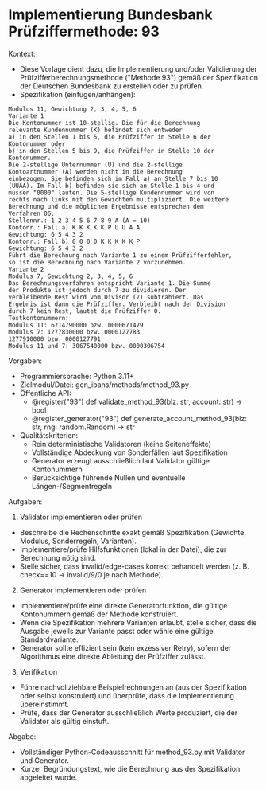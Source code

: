# Implementierung Bundesbank Prüfziffermethode: 93

Kontext:
- Diese Vorlage dient dazu, die Implementierung und/oder Validierung der Prüfzifferberechnungsmethode ("Methode 93") gemäß der Spezifikation der Deutschen Bundesbank zu erstellen oder zu prüfen.
- Spezifikation (einfügen/anhängen):

```Text
Modulus 11, Gewichtung 2, 3, 4, 5, 6
Variante 1
Die Kontonummer ist 10-stellig. Die für die Berechnung
relevante Kundennummer (K) befindet sich entweder
a) in den Stellen 1 bis 5, die Prüfziffer in Stelle 6 der
Kontonummer oder
b) in den Stellen 5 bis 9, die Prüfziffer in Stelle 10 der
Kontonummer.
Die 2-stellige Unternummer (U) und die 2-stellige
Kontoartnummer (A) werden nicht in die Berechnung
einbezogen. Sie befinden sich im Fall a) an Stelle 7 bis 10
(UUAA). Im Fall b) befinden sie sich an Stelle 1 bis 4 und
müssen "0000" lauten. Die 5-stellige Kundennummer wird von
rechts nach links mit den Gewichten multipliziert. Die weitere
Berechnung und die möglichen Ergebnisse entsprechen dem
Verfahren 06.
Stellennr.: 1 2 3 4 5 6 7 8 9 A (A = 10)
Kontonr.: Fall a) K K K K K P U U A A
Gewichtung: 6 5 4 3 2
Kontonr.: Fall b) 0 0 0 0 K K K K K P
Gewichtung: 6 5 4 3 2
Führt die Berechnung nach Variante 1 zu einem Prüfzifferfehler,
so ist die Berechnung nach Variante 2 vorzunehmen.
Variante 2
Modulus 7, Gewichtung 2, 3, 4, 5, 6
Das Berechnungsverfahren entspricht Variante 1. Die Summe
der Produkte ist jedoch durch 7 zu dividieren. Der
verbleibende Rest wird vom Divisor (7) subtrahiert. Das
Ergebnis ist dann die Prüfziffer. Verbleibt nach der Division
durch 7 kein Rest, lautet die Prüfziffer 0.
Testkontonummern:
Modulus 11: 6714790000 bzw. 0000671479
Modulus 7: 1277830000 bzw. 0000127783
1277910000 bzw. 0000127791
Modulus 11 und 7: 3067540000 bzw. 0000306754
```

Vorgaben:
- Programmiersprache: Python 3.11+
- Zielmodul/Datei: gen_ibans/methods/method_93.py
- Öffentliche API:
  - @register("93") def validate_method_93(blz: str, account: str) -> bool
  - @register_generator("93") def generate_account_method_93(blz: str, rng: random.Random) -> str
- Qualitätskriterien:
  - Rein deterministische Validatoren (keine Seiteneffekte)
  - Vollständige Abdeckung von Sonderfällen laut Spezifikation
  - Generator erzeugt ausschließlich laut Validator gültige Kontonummern
  - Berücksichtige führende Nullen und eventuelle Längen-/Segmentregeln

Aufgaben:
1) Validator implementieren oder prüfen
- Beschreibe die Rechenschritte exakt gemäß Spezifikation (Gewichte, Modulus, Sonderregeln, Varianten).
- Implementiere/prüfe Hilfsfunktionen (lokal in der Datei), die zur Berechnung nötig sind.
- Stelle sicher, dass invalid/edge-cases korrekt behandelt werden (z. B. check==10 -> invalid/9/0 je nach Methode).

2) Generator implementieren oder prüfen
- Implementiere/prüfe eine direkte Generatorfunktion, die gültige Kontonummern gemäß der Methode konstruiert.
- Wenn die Spezifikation mehrere Varianten erlaubt, stelle sicher, dass die Ausgabe jeweils zur Variante passt oder wähle eine gültige Standardvariante.
- Generator sollte effizient sein (kein exzessiver Retry), sofern der Algorithmus eine direkte Ableitung der Prüfziffer zulässt.

3) Verifikation
- Führe nachvollziehbare Beispielrechnungen an (aus der Spezifikation oder selbst konstruiert) und überprüfe, dass die Implementierung übereinstimmt.
- Prüfe, dass der Generator ausschließlich Werte produziert, die der Validator als gültig einstuft.

Abgabe:
- Vollständiger Python-Codeausschnitt für method_93.py mit Validator und Generator.
- Kurzer Begründungstext, wie die Berechnung aus der Spezifikation abgeleitet wurde.